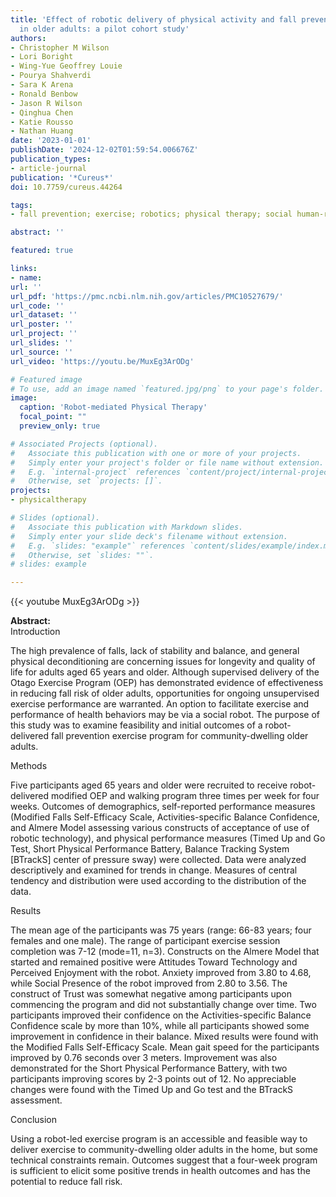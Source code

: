 ```yaml
---
title: 'Effect of robotic delivery of physical activity and fall prevention exercise
  in older adults: a pilot cohort study'
authors:
- Christopher M Wilson
- Lori Boright
- Wing-Yue Geoffrey Louie
- Pourya Shahverdi
- Sara K Arena
- Ronald Benbow
- Jason R Wilson
- Qinghua Chen
- Katie Rousso
- Nathan Huang
date: '2023-01-01'
publishDate: '2024-12-02T01:59:54.006676Z'
publication_types:
- article-journal
publication: '*Cureus*'
doi: 10.7759/cureus.44264

tags:
- fall prevention; exercise; robotics; physical therapy; social human-robot interaction

abstract: ''

featured: true

links:
- name:
url: ''
url_pdf: 'https://pmc.ncbi.nlm.nih.gov/articles/PMC10527679/'
url_code: ''
url_dataset: ''
url_poster: ''
url_project: ''
url_slides: ''
url_source: ''
url_video: 'https://youtu.be/MuxEg3ArODg'

# Featured image
# To use, add an image named `featured.jpg/png` to your page's folder. 
image:
  caption: 'Robot-mediated Physical Therapy'
  focal_point: ""
  preview_only: true

# Associated Projects (optional).
#   Associate this publication with one or more of your projects.
#   Simply enter your project's folder or file name without extension.
#   E.g. `internal-project` references `content/project/internal-project/index.md`.
#   Otherwise, set `projects: []`.
projects:
- physicaltherapy

# Slides (optional).
#   Associate this publication with Markdown slides.
#   Simply enter your slide deck's filename without extension.
#   E.g. `slides: "example"` references `content/slides/example/index.md`.
#   Otherwise, set `slides: ""`.
# slides: example

---
```


{{< youtube MuxEg3ArODg >}}

**Abstract:**  
Introduction

The high prevalence of falls, lack of stability and balance, and general physical deconditioning are concerning issues for longevity and quality of life for adults aged 65 years and older. Although supervised delivery of the Otago Exercise Program (OEP) has demonstrated evidence of effectiveness in reducing fall risk of older adults, opportunities for ongoing unsupervised exercise performance are warranted. An option to facilitate exercise and performance of health behaviors may be via a social robot. The purpose of this study was to examine feasibility and initial outcomes of a robot-delivered fall prevention exercise program for community-dwelling older adults.

Methods

Five participants aged 65 years and older were recruited to receive robot-delivered modified OEP and walking program three times per week for four weeks. Outcomes of demographics, self-reported performance measures (Modified Falls Self-Efficacy Scale, Activities-specific Balance Confidence, and Almere Model assessing various constructs of acceptance of use of robotic technology), and physical performance measures (Timed Up and Go Test, Short Physical Performance Battery, Balance Tracking System [BTrackS] center of pressure sway) were collected. Data were analyzed descriptively and examined for trends in change. Measures of central tendency and distribution were used according to the distribution of the data.

Results

The mean age of the participants was 75 years (range: 66-83 years; four females and one male). The range of participant exercise session completion was 7-12 (mode=11, n=3). Constructs on the Almere Model that started and remained positive were Attitudes Toward Technology and Perceived Enjoyment with the robot. Anxiety improved from 3.80 to 4.68, while Social Presence of the robot improved from 2.80 to 3.56. The construct of Trust was somewhat negative among participants upon commencing the program and did not substantially change over time. Two participants improved their confidence on the Activities-specific Balance Confidence scale by more than 10%, while all participants showed some improvement in confidence in their balance. Mixed results were found with the Modified Falls Self-Efficacy Scale. Mean gait speed for the participants improved by 0.76 seconds over 3 meters. Improvement was also demonstrated for the Short Physical Performance Battery, with two participants improving scores by 2-3 points out of 12. No appreciable changes were found with the Timed Up and Go test and the BTrackS assessment.

Conclusion

Using a robot-led exercise program is an accessible and feasible way to deliver exercise to community-dwelling older adults in the home, but some technical constraints remain. Outcomes suggest that a four-week program is sufficient to elicit some positive trends in health outcomes and has the potential to reduce fall risk.